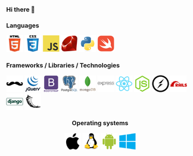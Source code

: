 ### Hi there 👋


### Languages
<img src="icons/html5-original-wordmark.svg" width=45px alt="HTML5">
<img src="icons/css3-original-wordmark.svg" width=45px alt="CSS3">
<img src="icons/javascript-original.svg" width=45px alt="Javascript">
<img src="icons/ruby-original.svg" width=45px alt="Javascript">
<img src="icons/python-original.svg" width=45px alt="Javascript">
<img src="icons/swift-original.svg" width=45px alt="Node.JS">

### Frameworks / Libraries / Technologies
<img src="icons/handlebars-original.svg" width=45px alt="Handlebars">
<img src="icons/jquery-original-wordmark.svg" width=45px alt="Javascript">
<img src="icons/bootstrap-plain-wordmark.svg" width=45px alt="MongoDB">
<img src="icons/postgresql-original-wordmark.svg" width=45px alt="MongoDB">
<img src="icons/mongodb-original-wordmark.svg" width=45px alt="MongoDB">
<img src="icons/express-original-wordmark.svg" width=45px alt="ExpressJS">
<img src="icons/react-original.svg" width=45px alt="ReactJS">
<img src="icons/nodejs-original.svg" width=45px alt="Node.JS">
<img src="icons/socketio-original.svg" width=45px alt="Socket.io">
<img src="icons/rails-plain-wordmark.svg" width=45px alt="Handlebars">
<img src="icons/django-line.svg" width=45px alt="Handlebars">
<img src="icons/flask-original.svg" width=45px alt="Handlebars">

<br/>
<h3 style="text-align:center;">Operating systems</h3>
<div align="center" class="test">
<img src="icons/os/apple-original.svg" width=45px alt="Handlebars">
<img src="icons/os/linux-original.svg" width=45px alt="Handlebars">
<img src="icons/os/android-original.svg" width=45px alt="Handlebars">
<img src="icons/os/windows8-original.svg" width=45px alt="Handlebars">
</div>


<!--
**stephansama/stephansama** is a ✨ _special_ ✨ repository because its `README.md` (this file) appears on your GitHub profile.

Here are some ideas to get you started:

- 🔭 I’m currently working on ...
- 🌱 I’m currently learning ...
- 👯 I’m looking to collaborate on ...
- 🤔 I’m looking for help with ...
- 💬 Ask me about ...
- 📫 How to reach me: ...
- 😄 Pronouns: ...
- ⚡ Fun fact: ...
-->
